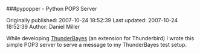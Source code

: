 ###pypopper - Python POP3 Server

Originally published: 2007-10-24 18:52:39
Last updated: 2007-10-24 18:52:39
Author: Daniel Miller

While developing <a href="http://pieces.openpolitics.com/thunderbayes/">ThunderBayes</a> (an extension for Thunderbird) I wrote this simple POP3 server to serve a message to my ThunderBayes test setup.